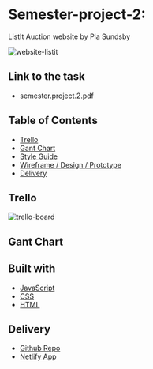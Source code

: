 # Semester-project-2:
ListIt Auction website
by Pia Sundsby

![website-listit](https://github.com/piasun/semester-project-2/assets/77275966/365bda7a-7b68-41c3-ae77-16c01e88d64b)


## Link to the task
- semester.project.2.pdf

## Table of Contents
- [Trello](https://trello.com/invite/b/AVdD1icT/ATTIf14f37766e3002f195a28dec0b46fc2f210537BF/semester-project-2)
- [Gant Chart](https://docs.google.com/spreadsheets/d/1ioIp8cBAzkVLoYzlSIMVVukpG8DWxr-L/edit?usp=sharing&ouid=105175313372136630770&rtpof=true&sd=true)
- [Style Guide](https://www.figma.com/file/HN0MRSL5RrIxL5AzUe3ZqZ/Semester-Project-2?type=design&node-id=305%3A101&mode=design&t=JQ3lnmhSHSIMvzDM-1)
- [Wireframe / Design / Prototype](https://www.figma.com/file/HN0MRSL5RrIxL5AzUe3ZqZ/Semester-Project-2?type=design&node-id=0%3A1&mode=design&t=EamAKqHgRYgoeywV-1)
- [Delivery](https://list-it-auction-website.netlify.app/)


## Trello
![trello-board](https://github.com/piasun/semester-project-2/assets/77275966/79aaec16-f401-4964-80c3-32803653aac9)

## Gant Chart




## Built with

- [JavaScript](https://javascript.com)
- [CSS](https://no.wikipedia.org/wiki/Cascading_Style_Sheets)
- [HTML](https://no.wikipedia.org/wiki/Cascading_Style_Sheets)

## Delivery
- [Github Repo](https://github.com/piasun/semester-project-2)
- [Netlify App](list-it-auction-website.netlify.app)
